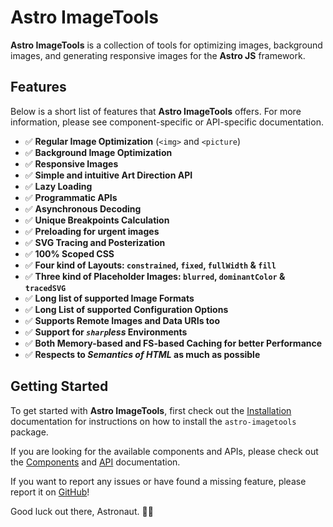 # **Astro ImageTools**

**Astro ImageTools** is a collection of tools for optimizing images, background images, and generating responsive images for the **Astro JS** framework.

## Features

Below is a short list of features that **Astro ImageTools** offers. For more information, please see component-specific or API-specific documentation.

- ✅ **Regular Image Optimization** (`<img>` and `<picture`)
- ✅ **Background Image Optimization**
- ✅ **Responsive Images**
- ✅ **Simple and intuitive Art Direction API**
- ✅ **Lazy Loading**
- ✅ **Programmatic APIs**
- ✅ **Asynchronous Decoding**
- ✅ **Unique Breakpoints Calculation**
- ✅ **Preloading for urgent images**
- ✅ **SVG Tracing and Posterization**
- ✅ **100% Scoped CSS**
- ✅ **Four kind of Layouts: `constrained`, `fixed`, `fullWidth` & `fill`**
- ✅ **Three kind of Placeholder Images: `blurred`, `dominantColor` & `tracedSVG`**
- ✅ **Long list of supported Image Formats**
- ✅ **Long List of supported Configuration Options**
- ✅ **Supports Remote Images and Data URIs too**
- ✅ **Support for _`sharp`less_ Environments**
- ✅ **Both Memory-based and FS-based Caching for better Performance**
- ✅ **Respects to _Semantics of HTML_ as much as possible**

## Getting Started

To get started with **Astro ImageTools**, first check out the [Installation](https://astro-imagetools-docs.vercel.app/en/installation) documentation for instructions on how to install the `astro-imagetools` package.

If you are looking for the available components and APIs, please check out the [Components](https://astro-imagetools-docs.vercel.app/en/components) and [API](https://astro-imagetools-docs.vercel.app/en/api) documentation.

If you want to report any issues or have found a missing feature, please report it on [GitHub](https://github.com/RafidMuhymin/astro-imagetools/)!

Good luck out there, Astronaut. 🧑‍🚀
